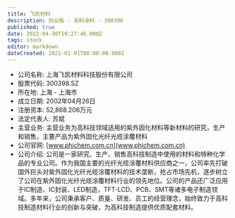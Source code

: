 ```yaml
---
title: 飞凯材料
description: 创业板 - 染料涂料 - 300398
published: true
date: 2022-04-30T19:27:46.000Z
tags: stock
editor: markdown
dateCreated: 2022-01-01T00:00:00.000Z
---
```


- 公司名称: 上海飞凯材料科技股份有限公司
- 股票代码: 300398.SZ
- 所在地: 上海 - 上海市
- 成立日期: 2002年04月26日
- 注册资本: 52,868.206万元
- 法定代表人: 苏斌
- 主营业务: 主营业务为高科技领域适用的紫外固化材料等新材料的研究，生产和销售，主要产品为紫外固化光纤光缆涂覆材料
- 公司官网: [www.phichem.com.cn](www.phichem.com.cn)
- 公司介绍: 公司是一家研究、生产、销售高科技制造中使用的材料和特种化学品的专业公司。作为我国主要的光纤光缆涂覆材料供应商之一，公司率先打破国外巨头对紫外固化光纤光缆涂覆材料的技术垄断，抢占市场先机，逐步树立了公司在紫外固化光纤光缆涂覆材料行业的领先地位。公司的产品还广泛应用于IC制造、IC封装、LED制造，TFT-LCD、PCB、SMT等诸多电子制造领域。多年来，公司秉承客户、质量、研发、员工的经营理念，始终致力于高科技制造材料行业的创新与突破，为高科技制造提供优质配套材料。


